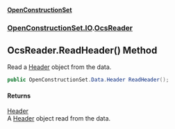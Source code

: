 #### [OpenConstructionSet](index.md 'index')
### [OpenConstructionSet.IO](index.md#OpenConstructionSet_IO 'OpenConstructionSet.IO').[OcsReader](T57tcFO5x0tbza6wZBV1Ww.md 'OpenConstructionSet.IO.OcsReader')
## OcsReader.ReadHeader() Method
Read a [Header](y6Au0zwIM7btf+C21xR7ow.md 'OpenConstructionSet.Data.Header') object from the data.  
```csharp
public OpenConstructionSet.Data.Header ReadHeader();
```
#### Returns
[Header](y6Au0zwIM7btf+C21xR7ow.md 'OpenConstructionSet.Data.Header')  
A [Header](y6Au0zwIM7btf+C21xR7ow.md 'OpenConstructionSet.Data.Header') object read from the data.
